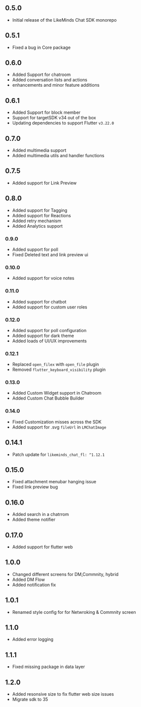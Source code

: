 ## 0.5.0

- Initial release of the LikeMinds Chat SDK monorepo

## 0.5.1

- Fixed a bug in Core package

## 0.6.0

- Added Support for chatroom
- Added conversation lists and actions
- enhancements and minor feature additions

## 0.6.1

- Added Support for block member
- Support for targetSDK v34 out of the box
- Updating dependencies to support Flutter `v3.22.0`

## 0.7.0

- Added multimedia support
- Added multimedia utils and handler functions

## 0.7.5

- Added support for Link Preview

## 0.8.0

- Added support for Tagging
- Added support for Reactions
- Added retry mechanism
- Added Analytics support

### 0.9.0

- Added support for poll
- Fixed Deleted text and link preview ui

### 0.10.0

- Added support for voice notes

### 0.11.0

- Added support for chatbot
- Added support for custom user roles

### 0.12.0

- Added support for poll configuration
- Added support for dark theme
- Added loads of UI/UX improvements

### 0.12.1

- Replaced `open_filex` with `open_file` plugin
- Removed `flutter_keyboard_visibility` plugin

### 0.13.0

- Added Custom Widget support in Chatroom
- Added Custom Chat Bubble Builder

### 0.14.0

- Fixed Customization misses across the SDK
- Added support for .svg `fileUrl` in `LMChatImage`

## 0.14.1

- Patch update for `likeminds_chat_fl: ^1.12.1`

## 0.15.0

- Fixed attachment menubar hanging issue
- Fixed link preview bug

## 0.16.0

- Added search in a chatrrom
- Added theme notifier

## 0.17.0

- Added support for flutter web

## 1.0.0

- Changed different screens for DM,Commnity, hybrid
- Added DM Flow
- Added notification fix

## 1.0.1

- Renamed style config for for Netwroking & Commnity screen

## 1.1.0

- Added error logging 

## 1.1.1

- Fixed missing package in data layer

## 1.2.0

- Added resonsive size to fix flutter web size issues
- Migrate sdk to 35 
